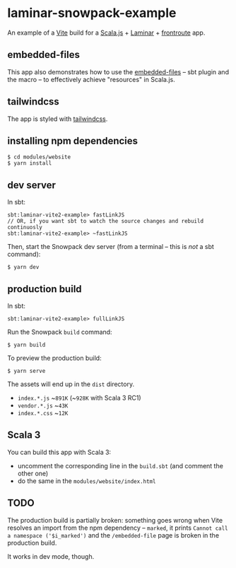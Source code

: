 # laminar-snowpack-example

An example of a [Vite](https://vitejs.dev/) build for a [Scala.js](https://scala-js.org) + [Laminar](https://github.com/raquo/Laminar) +
[frontroute](https://github.com/tulz-app/frontroute) app.

## embedded-files

This app also demonstrates how to use the [embedded-files](https://github.com/yurique/embedded-files/) – sbt plugin and
the macro – to effectively achieve "resources" in Scala.js.

## tailwindcss

The app is styled with [tailwindcss](https://tailwindcss.com/).

## installing npm dependencies

```console
$ cd modules/website
$ yarn install
```

## dev server

In sbt:
```
sbt:laminar-vite2-example> fastLinkJS
// OR, if you want sbt to watch the source changes and rebuild continuosly
sbt:laminar-vite2-example> ~fastLinkJS
```

Then, start the Snowpack dev server (from a terminal – this is *not* a sbt command):

```console
$ yarn dev
```

## production build

In sbt:
```
sbt:laminar-vite2-example> fullLinkJS
```

Run the Snowpack `build` command:

```console
$ yarn build
```

To preview the production build:

```console
$ yarn serve
```

The assets will end up in the `dist` directory.

* `index.*.js` ~`891K` (~`928K` with Scala 3 RC1)
* `vendor.*.js` ~`43K`
* `index.*.css` ~`12K`

## Scala 3

You can build this app with Scala 3:

* uncomment the corresponding line in the `build.sbt` (and comment the other one)
* do the same in the `modules/website/index.html`

## TODO

The production build is partially broken: something goes wrong when Vite resolves an import from the npm dependency – `marked`,
it prints `Cannot call a namespace ('$i_marked')` and the `/embedded-file` page is broken in the production build. 

It works in dev mode, though.

